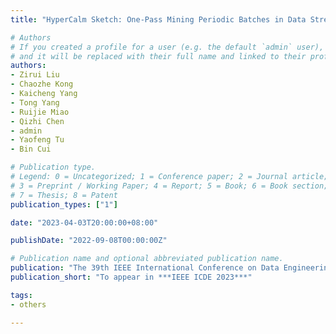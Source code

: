 ```yaml
---
title: "HyperCalm Sketch: One-Pass Mining Periodic Batches in Data Streams"

# Authors
# If you created a profile for a user (e.g. the default `admin` user), write the username (folder name) here 
# and it will be replaced with their full name and linked to their profile.
authors:
- Zirui Liu
- Chaozhe Kong
- Kaicheng Yang
- Tong Yang
- Ruijie Miao
- Qizhi Chen
- admin
- Yaofeng Tu
- Bin Cui

# Publication type.
# Legend: 0 = Uncategorized; 1 = Conference paper; 2 = Journal article;
# 3 = Preprint / Working Paper; 4 = Report; 5 = Book; 6 = Book section;
# 7 = Thesis; 8 = Patent
publication_types: ["1"]

date: "2023-04-03T20:00:00+08:00"

publishDate: "2022-09-08T00:00:00Z"

# Publication name and optional abbreviated publication name.
publication: "The 39th IEEE International Conference on Data Engineering"
publication_short: "To appear in ***IEEE ICDE 2023***"

tags:
- others

---
```

